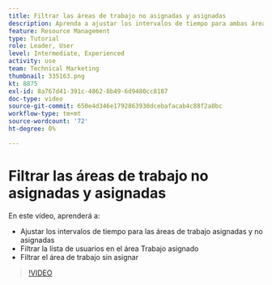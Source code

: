 ```yaml
---
title: Filtrar las áreas de trabajo no asignadas y asignadas
description: Aprenda a ajustar los intervalos de tiempo para ambas áreas, filtrar la lista de usuarios en el área de trabajo asignada y filtrar el área de trabajo no asignada.
feature: Resource Management
type: Tutorial
role: Leader, User
level: Intermediate, Experienced
activity: use
team: Technical Marketing
thumbnail: 335163.png
kt: 8875
exl-id: 8a767d41-391c-4862-8b49-6d9480cc8187
doc-type: video
source-git-commit: 650e4d346e1792863930dcebafacab4c88f2a8bc
workflow-type: tm+mt
source-wordcount: '72'
ht-degree: 0%

---
```


# Filtrar las áreas de trabajo no asignadas y asignadas

En este vídeo, aprenderá a:

* Ajustar los intervalos de tiempo para las áreas de trabajo asignadas y no asignadas
* Filtrar la lista de usuarios en el área Trabajo asignado
* Filtrar el área de trabajo sin asignar

>[!VIDEO](https://video.tv.adobe.com/v/335163/?quality=12&learn=on)
